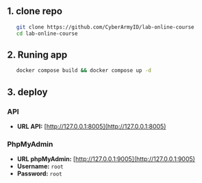 
## 1. clone repo
 ```bash
    git clone https://github.com/CyberArmyID/lab-online-course
    cd lab-online-course
  ```
## 2. Runing app
 ```bash
    docker compose build && docker compose up -d
 ````
## 3. deploy
### API
- **URL API:** [http://127.0.0.1:8005](http://127.0.0.1:8005)

### PhpMyAdmin
- **URL phpMyAdmin:** [http://127.0.0.1:9005](http://127.0.0.1:9005)
- **Username:** `root`
- **Password:** `root`